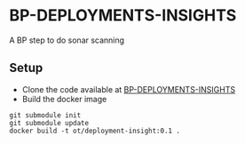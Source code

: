 # BP-DEPLOYMENTS-INSIGHTS
A BP step to do sonar scanning

## Setup
* Clone the code available at [BP-DEPLOYMENTS-INSIGHTS](https://github.com/OT-BUILDPIPER-MARKETPLACE/BP-DEPLOYMENTS-INSIGHTS)
* Build the docker image
```
git submodule init
git submodule update
docker build -t ot/deployment-insight:0.1 .
```
